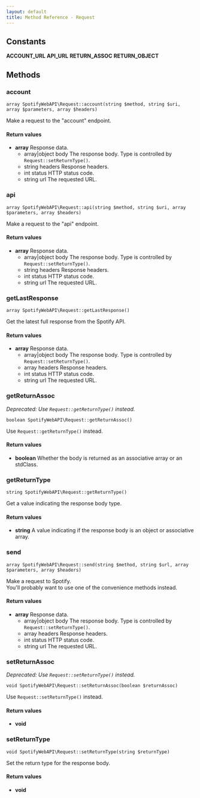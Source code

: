 ```yaml
---
layout: default
title: Method Reference - Request
---
```


## Constants
**ACCOUNT_URL**
**API_URL**
**RETURN_ASSOC**
**RETURN_OBJECT**

## Methods

### account


    array SpotifyWebAPI\Request::account(string $method, string $uri, array $parameters, array $headers)

Make a request to the "account" endpoint.


#### Return values
* **array** Response data.
    * array\|object body The response body. Type is controlled by `Request::setReturnType()`.
    * string headers Response headers.
    * int status HTTP status code.
    * string url The requested URL.



### api


    array SpotifyWebAPI\Request::api(string $method, string $uri, array $parameters, array $headers)

Make a request to the "api" endpoint.


#### Return values
* **array** Response data.
    * array\|object body The response body. Type is controlled by `Request::setReturnType()`.
    * string headers Response headers.
    * int status HTTP status code.
    * string url The requested URL.



### getLastResponse


    array SpotifyWebAPI\Request::getLastResponse()

Get the latest full response from the Spotify API.


#### Return values
* **array** Response data.
    * array\|object body The response body. Type is controlled by `Request::setReturnType()`.
    * array headers Response headers.
    * int status HTTP status code.
    * string url The requested URL.



### getReturnAssoc

_Deprecated: Use `Request::getReturnType()` instead._

    boolean SpotifyWebAPI\Request::getReturnAssoc()

Use `Request::getReturnType()` instead.


#### Return values
* **boolean** Whether the body is returned as an associative array or an stdClass.



### getReturnType


    string SpotifyWebAPI\Request::getReturnType()

Get a value indicating the response body type.


#### Return values
* **string** A value indicating if the response body is an object or associative array.



### send


    array SpotifyWebAPI\Request::send(string $method, string $url, array $parameters, array $headers)

Make a request to Spotify.<br>
You'll probably want to use one of the convenience methods instead.


#### Return values
* **array** Response data.
    * array\|object body The response body. Type is controlled by `Request::setReturnType()`.
    * array headers Response headers.
    * int status HTTP status code.
    * string url The requested URL.



### setReturnAssoc

_Deprecated: Use `Request::setReturnType()` instead._

    void SpotifyWebAPI\Request::setReturnAssoc(boolean $returnAssoc)

Use `Request::setReturnType()` instead.


#### Return values
* **void** 



### setReturnType


    void SpotifyWebAPI\Request::setReturnType(string $returnType)

Set the return type for the response body.


#### Return values
* **void** 


